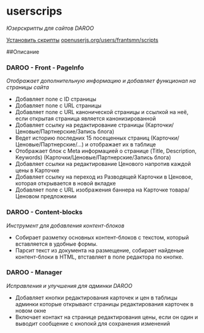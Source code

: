 # userscrips
_Юзерскрипты для сайтов DAROO_

[Установить скрипты](https://openuserjs.org/users/frantsmn/scripts) [openuserjs.org/users/frantsmn/scripts](https://openuserjs.org/users/frantsmn/scripts)


##Описание

### DAROO - Front - PageInfo
_Отображает дополнительную информацию и добавляет функционал на страницы сайта_

- Добавляет поле с ID страницы
- Добавляет поле с URL страницы
- Добавляет поле с URL канонической страницы и ссылкой на неё, если открытая страница является канонизированной
- Добавляет ссылку на редактирование страницы (Карточки/Ценовые/Партнерские/Запись блога)
- Ведет историю последних 15 посещенных страниц (Карточки/Ценовые/Партнерские/...) и отображает их в таблице
- Отображает блок с Meta информацией о странице (Title, Description, Keywords) (Карточки/Ценовые/Партнерские/Запись блога)
- Добавляет ссылки на редактирование Ценового напротив каждой цены в Карточке
- Добавляет ссылку на переход из Разводящей Карточки в Ценовое, которая открывается в новой вкладке
- Добавляет поле с URL изображения баннера на Карточке товара/Ценовом предложении

### DAROO - Content-blocks
_Инструмент для добавления контент-блоков_

- Собирает разметку основных контент-блоков с текстом, который вставляется в удобные формы.
- Парсит текст из документа на размещение, собирает найденые контент-блоки в HTML, втставляет в поле редактора по кнопке.

### DAROO - Manager
_Исправления и улучшения для админки DAROO_

- Добавляет кнопки редактирования карточек и цен в таблицы админки которые открывают страницы редактирования карточек в новом окне
- Включает контакт на странице редактирования цены, если он один и выводит сообщение с кнопокй для сохранения изменений
